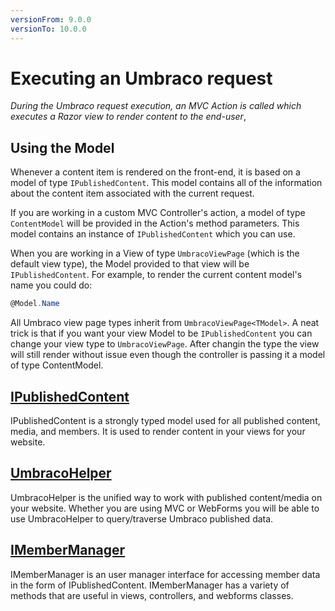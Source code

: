 ```yaml
---
versionFrom: 9.0.0
versionTo: 10.0.0
---
```


# Executing an Umbraco request

_During the Umbraco request execution, an MVC Action is called which executes a Razor view to render content to the end-user_,

## Using the Model

Whenever a content item is rendered on the front-end, it is based on a model of type `IPublishedContent`. This model contains all of the information about the content item associated with the current request.

If you are working in a custom MVC Controller's action, a model of type `ContentModel` will be provided in the Action's method parameters. This model contains an instance of `IPublishedContent` which you can use.

When you are working in a View of type `UmbracoViewPage` (which is the default view type), the Model provided to that view will be `IPublishedContent`. For example, to render the current content model's name you could do:

```csharp
@Model.Name
```

All Umbraco view page types inherit from `UmbracoViewPage<TModel>`. A neat trick is that if you want your view Model to be `IPublishedContent` you can change your view type to `UmbracoViewPage`. After changin the type the view will still render without issue even though the controller is passing it a model of type ContentModel.

## [IPublishedContent](../../reference/querying/ipublishedcontent/)

IPublishedContent is a strongly typed model used for all published content, media, and members. It is used to render content in your views for your website.

## [UmbracoHelper](../../reference/querying/umbracohelper.md)

UmbracoHelper is the unified way to work with published content/media on your website. Whether you are using MVC or WebForms you will be able to use UmbracoHelper to query/traverse Umbraco published data.

## [IMemberManager](../../reference/querying/imembermanager.md)

IMemberManager is an user manager interface for accessing member data in the form of IPublishedContent. IMemberManager has a variety of methods that are useful in views, controllers, and webforms classes.
